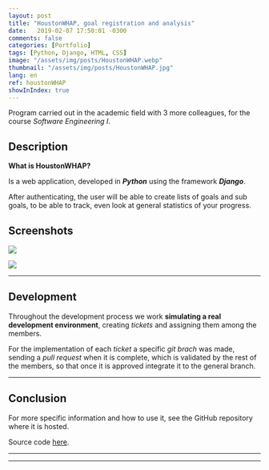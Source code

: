 ```yaml
---
layout: post
title: "HoustonWHAP, goal registration and analysis"
date:   2019-02-07 17:50:01 -0300
comments: false
categories: [Portfolio]
tags: [Python, Django, HTML, CSS]
image: "/assets/img/posts/HoustonWHAP.webp"
thumbnail: "/assets/img/posts/HoustonWHAP.jpg"
lang: en
ref: houstonWHAP
showInIndex: true
---
```


Program carried out in the academic field with 3 more colleagues, for the course *Software Engineering I*.

## Description

**What is HoustonWHAP?**

Is a web application, developed in ***Python*** using the framework ***Django***.

After authenticating, the user will be able to create lists of goals and sub goals, to be able to track,
even look at general statistics of your progress.

## Screenshots

![]({{"/assets/img/elements_in_posts/HoustonWHAP.webp"}})

![]({{"/assets/img/elements_in_posts/HoustonWHAP2.webp"}})

---

## Development

Throughout the development process we work **simulating a real development environment**, creating *tickets* and 
assigning them among the members.

For the implementation of each *ticket* a specific *git brach* was made, sending a
*pull request* when it is complete, which is validated by the rest of the members, so that once it is approved
integrate it to the general branch.

---

## Conclusion

For more specific information and how to use it, see the GitHub repository where it is hosted.

Source code [here](https://github.com/nahuelbrandan/HoustonWHAP).

---
---
